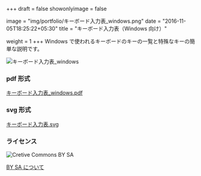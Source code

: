 +++
draft = false
showonlyimage = false

image = "img/portfolio/キーボード入力表_windows.png"
date = "2016-11-05T18:25:22+05:30"
title = "キーボード入力表（Windows 向け）"

weight = 1
+++
Windows で使われるキーボードのキーの一覧と特殊なキーの簡単な説明です。
<!--more-->

![キーボード入力表_windows](../../img/portfolio/キーボード入力表_windows.png "キーボード入力表_windows")

### pdf 形式
[キーボード入力表_windows.pdf](https://github.com/gramin-programming/kids-programming-resource/blob/master/%E3%82%AD%E3%83%BC%E3%83%9B%E3%82%99%E3%83%BC%E3%83%88%E3%82%99%E5%85%A5%E5%8A%9B%E8%A1%A8_windows.pdf "キーボード入力表_windows.pdf")


### svg 形式

[キーボード入力表.svg](https://github.com/gramin-programming/kids-programming-resource/blob/master/%E3%82%AD%E3%83%BC%E3%83%9B%E3%82%99%E3%83%BC%E3%83%88%E3%82%99%E5%85%A5%E5%8A%9B%E8%A1%A8.svg "キーボード入力表.svg")


### ライセンス
![Cretive Commons BY SA](https://komtmt.files.wordpress.com/2015/04/by-sa.png?w=100)

[BY SA について](https://creativecommons.org/licenses/by-sa/4.0/deed.ja)

